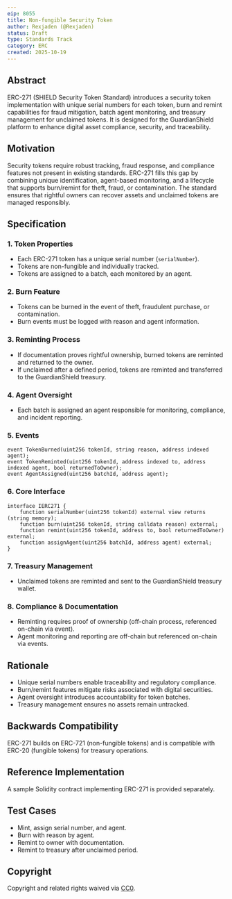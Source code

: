 ```yaml
---
eip: 8055
title: Non-fungible Security Token
author: Rexjaden (@Rexjaden)
status: Draft
type: Standards Track
category: ERC
created: 2025-10-19
---
```


## Abstract

ERC-271 (SHIELD Security Token Standard) introduces a security token implementation with unique serial numbers for each token, burn and remint capabilities for fraud mitigation, batch agent monitoring, and treasury management for unclaimed tokens. It is designed for the GuardianShield platform to enhance digital asset compliance, security, and traceability.

## Motivation

Security tokens require robust tracking, fraud response, and compliance features not present in existing standards. ERC-271 fills this gap by combining unique identification, agent-based monitoring, and a lifecycle that supports burn/remint for theft, fraud, or contamination. The standard ensures that rightful owners can recover assets and unclaimed tokens are managed responsibly.

## Specification

### 1. Token Properties

- Each ERC-271 token has a unique serial number (`serialNumber`).
- Tokens are non-fungible and individually tracked.
- Tokens are assigned to a batch, each monitored by an agent.

### 2. Burn Feature

- Tokens can be burned in the event of theft, fraudulent purchase, or contamination.
- Burn events must be logged with reason and agent information.

### 3. Reminting Process

- If documentation proves rightful ownership, burned tokens are reminted and returned to the owner.
- If unclaimed after a defined period, tokens are reminted and transferred to the GuardianShield treasury.

### 4. Agent Oversight

- Each batch is assigned an agent responsible for monitoring, compliance, and incident reporting.

### 5. Events

```solidity
event TokenBurned(uint256 tokenId, string reason, address indexed agent);
event TokenReminted(uint256 tokenId, address indexed to, address indexed agent, bool returnedToOwner);
event AgentAssigned(uint256 batchId, address agent);
```

### 6. Core Interface

```solidity
interface IERC271 {
    function serialNumber(uint256 tokenId) external view returns (string memory);
    function burn(uint256 tokenId, string calldata reason) external;
    function remint(uint256 tokenId, address to, bool returnedToOwner) external;
    function assignAgent(uint256 batchId, address agent) external;
}
```

### 7. Treasury Management

- Unclaimed tokens are reminted and sent to the GuardianShield treasury wallet.

### 8. Compliance & Documentation

- Reminting requires proof of ownership (off-chain process, referenced on-chain via event).
- Agent monitoring and reporting are off-chain but referenced on-chain via events.

## Rationale

- Unique serial numbers enable traceability and regulatory compliance.
- Burn/remint features mitigate risks associated with digital securities.
- Agent oversight introduces accountability for token batches.
- Treasury management ensures no assets remain untracked.

## Backwards Compatibility

ERC-271 builds on ERC-721 (non-fungible tokens) and is compatible with ERC-20 (fungible tokens) for treasury operations.

## Reference Implementation

A sample Solidity contract implementing ERC-271 is provided separately.

## Test Cases

- Mint, assign serial number, and agent.
- Burn with reason by agent.
- Remint to owner with documentation.
- Remint to treasury after unclaimed period.

## Copyright

Copyright and related rights waived via [CC0](https://creativecommons.org/publicdomain/zero/1.0/).
